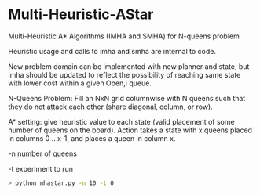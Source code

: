 # Multi-Heuristic-AStar
Multi-Heuristic A* Algorithms (IMHA and SMHA) for N-queens problem

Heuristic usage and calls to imha and smha are internal to code.

New problem domain can be implemented with new planner and state, but imha should be updated to reflect the possibility of reaching same state with lower cost within a given Open,i queue.

N-Queens Problem: Fill an NxN grid columnwise with N queens such that they do not attack each other (share diagonal, column, or row).

A* setting: give heuristic value to each state (valid placement of some number of queens on the board).
Action takes a state with x queens placed in columns 0 .. x-1, and places a queen in column x.


-n number of queens

-t experiment to run
```bash
> python mhastar.py -n 10 -t 0
```
